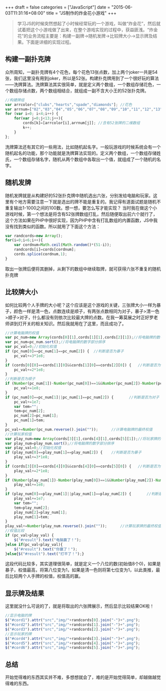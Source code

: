 +++
draft = false
categories = ["JavaScript"]
date = "2015-06-03T11:31:16+08:00"
title = "JS制作的炸金花小游戏"
+++

>学习JS的时候突然想起了小时候经常玩的一个游戏，叫做“炸金花”，然后就试着把这个小游戏做了出来，在整个游戏实现的过程中，获益匪浅。“炸金花”的业务流程主要是：构建一副牌->随机发牌->比较牌大小->显示牌及结果。下面是详细的实现过程。

<!--more-->

## 构建一副扑克牌
众所周知，一副扑克牌有4个花色，每个花色13张点数，加上两个joker一共是54张，我们这里没有用到joker，所以是52张。构建扑克牌用到了一个很好玩的算法——洗牌算法。洗牌算法其实很简单，就是定义两个数组，一个数组存储花色，一个数组存储点数，两个数组相结合，就组成一副不含大小王的52张扑克牌。

``` js
//构建牌组
var arrcolor=["clubs","hearts","spade","diamonds"]; //花色
var arrnum=["02","03","04","05","06","07","08","09","10","11","12","13","14"];  //点数
for (var i=0; i<4;i++) {
    for(var j=0;j<13;j++){
        cords[k]=[arrcolor[i],arrnum[j]]; //含有52张牌的二维数组
        k++;
    }
};
```

洗牌算法还有其它的一些用法，比如随机起名字。一般玩游戏的时候系统会有一个随机起名的功能，那个功能就是洗牌算法实现的。定义两个数组，一个数组存储姓氏，一个数组存储名字，随机从两个数组中各取出一个值，就组成了一个随机的名字。
## 随机发牌
随机发牌就是从构建好的52张扑克牌中随机选出六张，分别发给电脑和玩家。这里有个地方需要注意一下就是选出的牌不能是重复的。我记得有道面试题是随机不重复输出1-1000之间的100数。想一想，要怎么写才能实现？
当时我在做这个小游戏时候，第一个想法是将含有52张牌数组打乱，然后随便取出前六个就行了，这个方法如果在PHP中很好实现，因为PHP中含有打乱数组的内置函数，JS中我没有找到类似的函数。所以就用了下面这个方法：

``` js
var randcords=new Array();
for(i=0;i<6;i++){
    var cordnum=Math.ceil(Math.random()*(51-i));
    randcords[i]=cords[cordnum];
    cords.splice(cordnum,1);
}
```
取出一张牌后便将其删掉，从剩下的数组中继续取牌，就可获得六张不重复的随机扑克牌
## 比较牌大小
如何比较两个人手牌的大小呢？这个应该是这个游戏的关键，三张牌大小一样为暴子，颜色一样是清一色，点数连续是顺子，有两张点数相同为对子，暴子>清一色>顺子>对子，什么都没有则依次比较最大牌的点数。在我一筹莫展之时正好罗老师讲到灯开关的相关知识。然后我就用在了这里，而且成功了。

``` js
//计算电脑牌的权值
var pc_num=new Array(cords[0][1],cords[1][1],cords[2][1]);//将电脑牌的数字部分存入数组
var pc_num=pc_num.sort();//将电脑牌的数字部分排序
var pc_val=0;//初始化权值
if (pc_num[0]==pc_num[1]==pc_num[2]) {  //判断是否为暴子
    pc_val+=3*1e8;
}
if (cords[0][0]==cords[1][0]&&cords[1][0]==cords[2][0]) {   //判断是否为清一色
    pc_val+=2*1e8;
}
//判断是否为顺子
if (Number(pc_num[1])-Number(pc_num[0])==1&&Number(pc_num[2])-Number(pc_num[1])==1) {
    pc_val+=1e8;
}
if (pc_num[0]==pc_num[1]||pc_num[1]==pc_num[2]) {       //判断是否为对子
    pc_val+=1e7;
    var tem="";
    tem=pc_num[2];
    pc_num[2]=pc_num[1];
    pc_num[1]=tem;
}
pc_val+=Number(pc_num.reverse().join(""));      //计算电脑牌的最终权值
//计算玩家权值
var play_num=new Array(cords[3][1],cords[4][1],cords[5][1]);//将玩家牌的数字部分存入数组
var play_num=play_num.sort();//将电脑牌的数字部分排序
var play_val=0;//初始化权值
if (play_num[0]==play_num[1]==play_num[2]) {    //判断是否为暴子
    play_val+=3*1e8;
}
if (cords[3][0]==cords[4][0]&&cords[4][0]==cords[5][0]) {   //判断是否为清一色
    play_val+=2*1e8;
}
if (Number(play_num[1])-Number(play_num[0])==1&&Number(play_num[2])-Number(play_num[1])==1) {       //判断是否为顺子
    play_val+=1e8;
}
if (play_num[0]==play_num[1]||play_num[1]==play_num[2]) {       //判断是否为对子
    play_val+=1e7;
    var tem="";
    tem=play_num[2];
    play_num[2]=play_num[1];
    play_num[1]=tem;
}
play_val+=Number(play_num.reverse().join(""));      //计算玩家牌的最终权值
//权值比较
if (pc_val>play_val) {
    $("#result").text("电脑赢了！");
}else if(pc_val<play_val){
    $("#result").text("你赢了！");
}else{$("#result").text("打平了！");}
```
这段代码比较多，其实道理很简单，就是定义一个八位的数(初始值8个0)，如果是暴子，权值最高，将第八位变为1，如果是清一色则将第七位变为1，以此类推，最后比较两个人手牌的权值，权值高的赢。
## 显示牌及结果
这里就没什么可说的了，就是将取出的六张牌展示，然后显示比较结果OK啦！

``` js
//显示电脑的牌
$("#cord1").attr("src","img/"+randcords[0].join("-")+".png");
$("#cord2").attr("src","img/"+randcords[1].join("-")+".png");
$("#cord3").attr("src","img/"+randcords[2].join("-")+".png");
//显示玩家的牌
$("#cord4").attr("src","img/"+randcords[3].join("-")+".png");
$("#cord5").attr("src","img/"+randcords[4].join("-")+".png");
$("#cord6").attr("src","img/"+randcords[5].join("-")+".png");
```
## 总结
开始觉得难的东西其实并不难，多想想就会了，难的是开始觉得简单，却越做越觉得难的东西。
